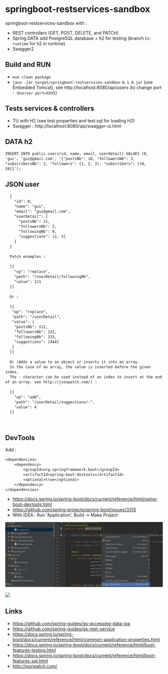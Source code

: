 # springboot-restservices-sandbox

springboot-restservices-sandbox with :

 - REST controllers (GET, POST, DELETE, and PATCH)
 - Spring DATA add PostgreSQL database + h2 for testing (branch `h2-runtime` for h2 in runtime)
 - Swagger2
 
## Build and RUN

 - `mvn clean package`
 - `java -jar target/springboot-restservices-sandbox-0.1.0.jar` (use Embedded Tomcat), see http://localhost:8080/api/users (to change port : `-Dserver.port=XXXX`)
 
## Tests services & controllers

 - TU with H2 (see test.properties and test.sql for loading H2)
 - Swagger : http://localhost:8080/api/swagger-ui.html
 
## DATA h2

```
INSERT INTO public.users(id, name, email, userdetail) VALUES (0, 'gui', 'gui@gmail.com', '{"postsNb": 10, "followersNb": 3, "subscribersNb": 2, "followers": [1, 2, 3], "subscribers": [10, 20]}');
```

## JSON user

```
  {
    "id": 0,
    "name": "gui",
    "email": "gui@gmail.com",
    "userDetail": {
      "postsNb": 11,
      "followersNb": 2,
      "followingNb": 0,
      "suggestions": [2, 3]
    }
  }
  
  Patch examples :
  
  [{
  	"op": "replace",
  	"path": "/userDetail/followingNb",
  	"value": 111
  }]

  Or :
  
  [{
   "op": "replace",
   "path": "/userDetail",
   "value": {
    "postsNb": 111,
    "followersNb": 222,
    "followingNb": 333,
    "suggestions": [444]
   }
  }]

  Or (Adds a value to an object or inserts it into an array.
  In the case of an array, the value is inserted before the given index.
  The - character can be used instead of an index to insert at the end of an array. see http://jsonpatch.com/) :

  [{
  	"op": "add",
  	"path": "/userDetail/suggestions/-",
  	"value": 4
  }]
  
  
```

## DevTools

Add :

```
<dependencies>
    <dependency>
        <groupId>org.springframework.boot</groupId>
        <artifactId>spring-boot-devtools</artifactId>
        <optional>true</optional>
    </dependency>
</dependencies>
```

 - https://docs.spring.io/spring-boot/docs/current/reference/html/using-boot-devtools.html
 - https://github.com/spring-projects/spring-boot/issues/3315
 - With IDEA : Run 'Application', Build -> Make Project
 
![alt tag](./media/Run.PNG)

![](https://cloud.githubusercontent.com/assets/1175891/8324625/b072e22e-1a52-11e5-8441-adfbfca9670c.gif)

## Links

 - https://github.com/spring-guides/gs-accessing-data-jpa
 - https://github.com/spring-guides/gs-rest-service
 - https://docs.spring.io/spring-boot/docs/current/reference/html/common-application-properties.html
 - https://docs.spring.io/spring-boot/docs/current/reference/html/boot-features-testing.html
 - https://docs.spring.io/spring-boot/docs/current/reference/html/boot-features-sql.html
 - http://jsonpatch.com/
